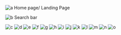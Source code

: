 ![a](https://github.com/user-attachments/assets/9a4aeb96-c7b3-44ff-a04b-62f8f2917686)
Home page/ Landing Page

![b](https://github.com/user-attachments/assets/f093a7fe-b0d4-4703-a7bb-8cea767baf16)
Search bar

![c](https://github.com/user-attachments/assets/b7b45231-47ea-42ce-bdd3-d98cf09b7fc7)
![d](https://github.com/user-attachments/assets/0a03ac46-81e4-4394-9ae1-a25f3f5db1ba)
![e](https://github.com/user-attachments/assets/900ce2f8-e850-41ab-9c1f-263a502c1e15)
![f](https://github.com/user-attachments/assets/c84c38e3-1ae4-4acf-bf6a-071fdae2a3de)
![g](https://github.com/user-attachments/assets/ea709f80-47b0-4c1e-bab4-662f9dd2e3e6)
![h](https://github.com/user-attachments/assets/55c8cfe6-bbac-4107-8940-64b491ecd34c)
![i](https://github.com/user-attachments/assets/032c1bf8-c24d-43aa-9795-9724ad129e67)
![j](https://github.com/user-attachments/assets/862c0f9f-57e6-48af-b572-3c851db33885)
![k](https://github.com/user-attachments/assets/5d12a2be-198e-46cf-8fb9-da347b25481a)
![l](https://github.com/user-attachments/assets/5e7f123e-9a66-4d6f-9c0a-3015214e32e0)
![m](https://github.com/user-attachments/assets/9dc48cfa-ac68-4b33-a4a6-7273b31bfa9e)
![n](https://github.com/user-attachments/assets/90f7eb7b-7b1a-4870-b194-1202ea2949b7)
![o](https://github.com/user-attachments/assets/56609074-14ca-4184-890c-0f8c96772cde)
